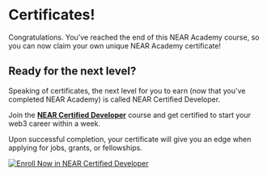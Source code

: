 # Certificates!

<Spacer />

Congratulations. You've reached the end of this NEAR Academy course, so you can now claim your own unique NEAR Academy certificate!

## Ready for the next level?

<Spacer />

Speaking of certificates, the next level for you to earn (now that you've completed NEAR Academy) is called NEAR Certified Developer.

<Spacer />

Join the **<a target="_blank" rel="noreferrer" href="https://www.near.university/courses/near-certified-developer?utm_source=NA&utm_medium=banner&utm_campaign=NANCD&utm_id=NA">NEAR Certified Developer</a>** course and get certified to start your web3 career within a week.

<Spacer />

Upon successful completion, your certificate will give you an edge when applying for jobs, grants, or fellowships.

<Spacer />

<a target="_blank" rel="noreferrer" href="https://www.near.university/courses/near-certified-developer?utm_source=NA&utm_medium=banner&utm_campaign=NANCD&utm_id=NA">
<img alt="Enroll Now in NEAR Certified Developer" src="/images/NCD_enroll_now.png"/>
</a>
